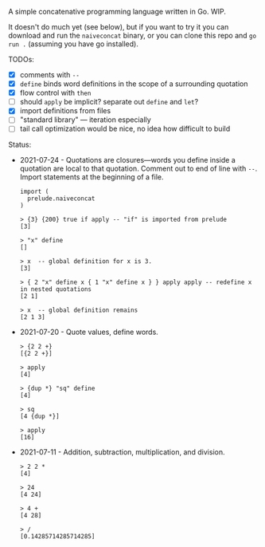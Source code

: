 A simple concatenative programming language written in Go.
WIP.

It doesn't do much yet (see below), but if you want to try it you can download and run the `naiveconcat` binary, or you can clone this repo and `go run .` (assuming you have go installed).

TODOs:
- [x] comments with `--`
- [x] `define` binds word definitions in the scope of a surrounding quotation
- [x] flow control with `then`
- [ ] should `apply` be implicit? separate out `define` and `let`?
- [x] import definitions from files
- [ ] "standard library" — iteration especially
- [ ] tail call optimization would be nice, no idea how difficult to build

Status:
- 2021-07-24 - Quotations are closures—words you define inside a quotation are local to that quotation. Comment out to end of line with `--`. Import statements at the beginning of a file.
  ```
  import (
    prelude.naiveconcat
  )
  
  > {3} {200} true if apply -- "if" is imported from prelude
  [3]
  
  > "x" define
  []
  
  > x  -- global definition for x is 3.
  [3]
  
  > { 2 "x" define x { 1 "x" define x } } apply apply -- redefine x in nested quotations
  [2 1]
  
  > x  -- global definition remains
  [2 1 3]
  ```


- 2021-07-20 - Quote values, define words.
  ```
  > {2 2 +}
  [{2 2 +}]
  
  > apply
  [4]
  
  > {dup *} "sq" define
  [4]
  
  > sq
  [4 {dup *}]
  
  > apply
  [16]
  ```
- 2021-07-11 - Addition, subtraction, multiplication, and division.
  ```
  > 2 2 *
  [4]
  
  > 24
  [4 24]
  
  > 4 +
  [4 28]
  
  > /
  [0.14285714285714285] 
  ```
